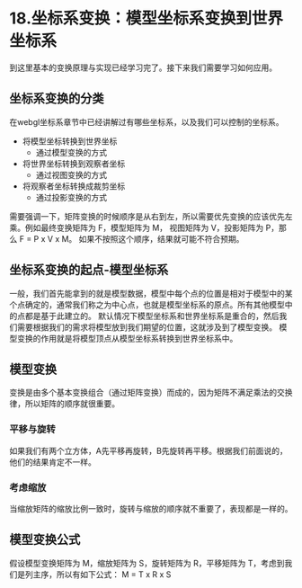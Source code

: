 # 18.坐标系变换：模型坐标系变换到世界坐标系
到这里基本的变换原理与实现已经学习完了。接下来我们需要学习如何应用。
## 坐标系变换的分类
在webgl坐标系章节中已经讲解过有哪些坐标系，以及我们可以控制的坐标系。

- 将模型坐标转换到世界坐标
   - 通过模型变换的方式
- 将世界坐标转换到观察者坐标
   - 通过视图变换的方式
- 将观察者坐标转换成裁剪坐标
   - 通过投影变换的方式

需要强调一下，矩阵变换的时候顺序是从右到左，所以需要优先变换的应该优先左乘。例如最终变换矩阵为 F，模型矩阵为 M， 视图矩阵为 V，投影矩阵为 P，那么 F =  P x V x M。
如果不按照这个顺序，结果就可能不符合预期。
## 坐标系变换的起点-模型坐标系
一般，我们首先能拿到的就是模型数据，模型中每个点的位置是相对于模型中的某个点确定的，通常我们称之为中心点，也就是模型坐标系的原点。所有其他模型中的点都是基于此建立的。
默认情况下模型坐标系和世界坐标系是重合的，然后我们需要根据我们的需求将模型放到我们期望的位置，这就涉及到了模型变换。
模型变换的作用就是将模型顶点从模型坐标系转换到世界坐标系中。
## 模型变换
变换是由多个基本变换组合（通过矩阵变换）而成的，因为矩阵不满足乘法的交换律，所以矩阵的顺序就很重要。
### 平移与旋转
如果我们有两个立方体，A先平移再旋转，B先旋转再平移。根据我们前面说的，他们的结果肯定不一样。
### 考虑缩放
当缩放矩阵的缩放比例一致时，旋转与缩放的顺序就不重要了，表现都是一样的。
## 模型变换公式
假设模型变换矩阵为 M，缩放矩阵为 S，旋转矩阵为 R，平移矩阵为 T，考虑到我们是列主序，所以有如下公式：
M = T x R x S

